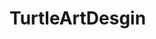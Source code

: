 # TurtleArtDesgin
<ing src="https://github.com/Andrew6997/TurtleArtDesgin/blob/master/Capture.png">
